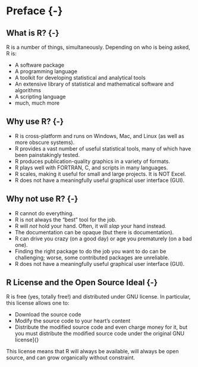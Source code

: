 
# Preface {-}

## What is R? {-}

R is a number of things, simultaneously. Depending on who is being asked, R is:

- A software package
- A programming language
- A toolkit for developing statistical and analytical tools
- An extensive library of statistical and mathematical software and algorithms
- A scripting language
- much, much more

## Why use R? {-}

- R is cross-platform and runs on Windows, Mac, and Linux (as well as
    more obscure systems).
- R provides a vast number of useful statistical tools, many of which
    have been painstakingly tested.
- R produces publication-quality graphics in a variety of formats.
- R plays well with FORTRAN, C, and scripts in many languages.
- R scales, making it useful for small and large projects. It is NOT
    Excel.
- R does not have a meaningfully useful graphical user interface (GUI).

## Why not use R? {-}

- R cannot do everything.
- R is not always the “best” tool for the job.
- R will *not* hold your hand. Often, it will *slap* your hand instead.
- The documentation can be opaque (but there is documentation).
- R can drive you crazy (on a good day) or age you prematurely (on a
    bad one).
- Finding the right package to do the job you want to do can be
    challenging; worse, some contributed packages are unreliable.
- R does not have a meaningfully useful graphical user interface (GUI).

## R License and the Open Source Ideal {-}

R is free (yes, totally free!) and distributed under GNU license. In particular, this license allows one to:

- Download the source code
- Modify the source code to your heart’s content
- Distribute the modified source code and even charge
    money for it, but you must distribute the modified source code
    under the original GNU license]{}

This license means that R will always be
available, will always be open source, and can grow organically without
constraint.
